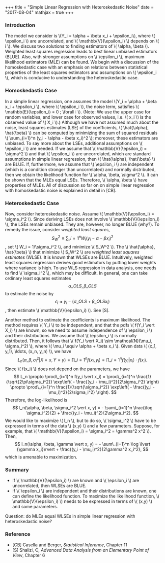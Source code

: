+++
title = "Simple Linear Regression with Heteroskedastic Noise"
date = "2017-08-04"
mathjax = true
+++

### Introduction
The model we consider is \\(Y_i = \alpha + \beta x_i + \epsilon_i\\), where \\( \epsilon_i \\) are uncorrelated, and \\( \mathbb{V}(\epsilon_i) \\) depends on \\( i \\).
We discuss two solutions to finding estimators of \\( \alpha, \beta \\).
Weighted least squares regression leads to best linear unbiased estimators (BLUE).
Also, with stronger assumptions on \\( \epsilon_i \\), maximum likelihood estimators (MLE) can be found.
We begin with a discussion of the homoskedastic case with an emphasis on relations between statistical properties of the least squares estimators and assumptions on \\( \epsilon_i \\), which is conducive to understanding the heteroskedastic case.

### Homoskedastic Case
In a simple linear regression, one assumes the model
\\(Y_i = \alpha + \beta x_i + \epsilon_i \\), where \\( \epsilon_i \\), the noise term, satisfies \\( \mathbb{E}(\epsilon_i) = 0 \; \forall i \\).
(Note: We use the upper case for random variables, and lower case for observed values, i.e. \\( x_i \\) is the observed value of \\( X_i \\).)
Although we have not assumed much about the noise, least squares estimates (LSE) of the coefficients, \\( \hat{\alpha}, \hat{\beta} \\)  can be computed by minimizing the sum of squared residuals \\( \sum\_{i=1}^n (y_i - \alpha - \beta x_i)^2 \\); moreover, these estimators are unbiased.
To say more about the LSEs, additional assumptions on \\( \epsilon_i \\) are needed.
If we assume that \\( \mathbb{V}(\epsilon_i) = \sigma^2 \\) and that \\( \epsilon_i \\) are uncorrelated, which are standard assumptions in simple linear regression, then \\( \hat{\alpha}, \hat{\beta} \\) are BLUE.
If, furthermore, we assume that \\( \epsilon_i \\) are independent (which is a condition stronger than uncorrelated) and normally distributed, then we obtain the likelihood function for \\( \alpha, \beta, \sigma^2 \\).
It can be shown that the MLEs equal LSEs.
Therefore, \\( \alpha, \beta \\) have properties of MLEs.
All of discussion so far on on simple linear regression with homoskedastic noise is explained in detail in [CB].

### Heteroskedastic Case
Now, consider heteroskedastic noise.
Assume \\( \mathbb{V}(\epsilon_i) = \sigma_i^2 \\).
Since deriving LSEs does not involve \\( \mathbb{V}(\epsilon_i) \\), the LSEs remain unbiased.
They are, however, no longer BLUE (why?).
To remedy the issue, consider *weighted least squares*,
$$ S_W^2 \equiv \sum\_{i=1}^n W_i (y_i - \alpha - \beta x_i)^2 $$,
set \\( W_i = 1/\sigma_i^2 \\), and minimize \\( S_W^2 \\).
The \\( \hat{\alpha}, \hat{\beta} \\) that minimize \\( S_W^2 \\) are *weighted least squares estimates* (WLSE).
It is known that WLSEs are BLUE.
Intuitively, weighted least squares regression derives good estimators by putting lower weights where variance is high.
To use WLS regression in data analysis, one needs to find \\( \sigma_i^2 \\), which may be difficult.
In general, one can take ordinary least squares estimates
$$ \alpha\_{OLS}, \beta\_{OLS} $$
to estimate the noise by
$$ \epsilon_i \approx y_i - (\alpha\_{OLS} + \beta\_{OLS} x_i) $$,
then estimate \\( \mathbb{V}(\epsilon_i) \\).
See [S].

Another method to estimate the coefficients is maximum likelihood.
The method requires \\( Y_i \\) to be independent, and that the pdfs \\( f(Y_i \vert X_i) \\) are known, so we need to assume independence of \\( \epsilon_i \\) and their distributions.
We assume that \\( \epsilon_i \\) is normally distributed.
Then, it follows that
\\( f(Y_i \vert X_i) \sim \mathcal{N}(\mu_i, \sigma_i^2) \\),
where \\( \mu_i \equiv \alpha + \beta x_i \\).
Given data \\( (x_1, y_1), \ldots, (x_n, y_n) \\), we have
$$
L_n(\alpha, \beta, \sigma_i^2 \vert X=x, Y=y)
= \prod\_{i=1}^n f(x_i, y_i)
= \prod\_{i=1}^n f(y_i \vert x_i) \cdot f(x_i).
$$
Since \\( f(x_i) \\) does not depend on the parameters, we have
$$
L_n \propto \prod\_{i=1}^n f(y_i \vert x_i)
= \prod\_{i=1}^n \frac{1}{\sqrt{2\pi\sigma_i^2}} \exp\left( - \frac{(y_i - \mu_i)^2}{2\sigma_i^2} \right)
\propto \prod\_{i=1}^n \frac{1}{\sqrt{\sigma_i^2}} \exp\left( - \frac{(y_i - \mu_i)^2}{2\sigma_i^2} \right).
$$
Therefore, the log-likelihood is
$$
l_n(\alpha, \beta, \sigma_i^2 \vert x, y) = - \sum\_{i=1}^n \frac{\log \sigma_i^2}{2}
        + \frac{(y_i - \mu_i)^2}{2\sigma_i^2}.
$$
We would like to maximize \\( l_n \\), but to do so, \\( \sigma_i^2 \\) have to be expressed in terms of the data \\( (x,y) \\) and a few parameters.
Suppose, for example, that \\( \mathbb{V}(\epsilon_i) = \sigma_i^2 = \gamma^2 x^2 \\).
Then,
$$
l_n(\alpha, \beta, \gamma \vert x, y) = - \sum\_{i=1}^n \log \lvert {\gamma x_i}\rvert
        + \frac{(y_i - \mu_i)^2}{2\gamma^2 x_i^2},
$$
which is amenable to maximization.

### Summary

- If \\( \mathbb{V}(\epsilon_i) \\) are known and \\( \epsilon_i \\) are uncorrelated, then WLSEs are BLUE.
- If \\( \epsilon_i \\) are independent and their distributions are known, one can define the likelihood function.
To maximize the likelihood function, \\( \mathbb{V}(\epsilon_i) \\) needs to be expressed in terms of \\( (x,y) \\) and some parameters.

Question: do MLEs equal WLSEs in simple linear regression with heteroskedastic noise?

### Reference
- [CB] Casella and Berger, *Statistical Inference*, Chapter 11
- [S] Shalizi, C, *Advanced Data Analysis from an Elementary Point of View*, Chapter 6
